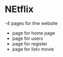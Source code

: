 # NEtflix
-4 pages for thw website
- page for home page
- page for users
- page for register
- page for listv movie
